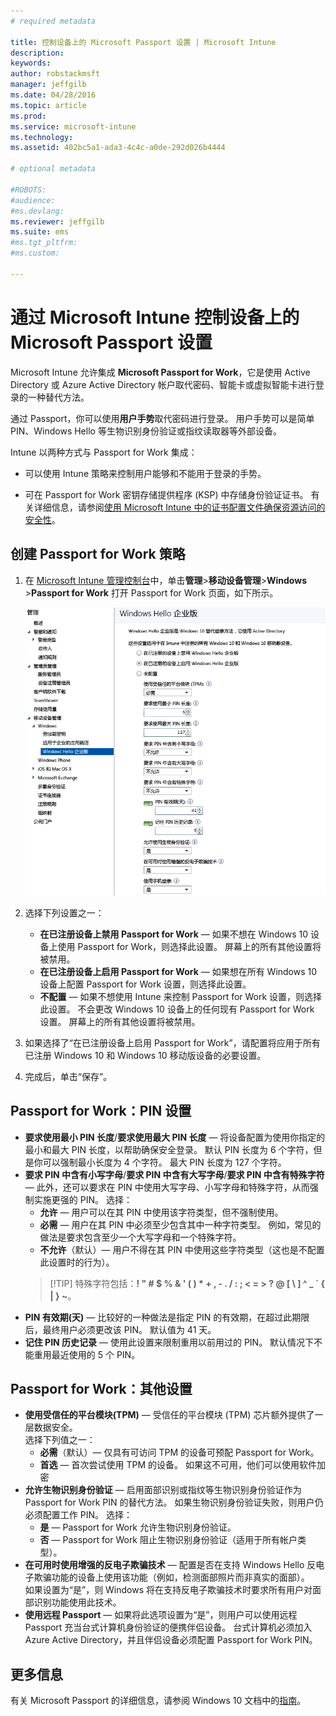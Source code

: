 ```yaml
---
# required metadata

title: 控制设备上的 Microsoft Passport 设置 | Microsoft Intune
description:
keywords:
author: robstackmsft
manager: jeffgilb
ms.date: 04/28/2016
ms.topic: article
ms.prod:
ms.service: microsoft-intune
ms.technology:
ms.assetid: 402bc5a1-ada3-4c4c-a0de-292d026b4444

# optional metadata

#ROBOTS:
#audience:
#ms.devlang:
ms.reviewer: jeffgilb
ms.suite: ems
#ms.tgt_pltfrm:
#ms.custom:

---
```


# 通过 Microsoft Intune 控制设备上的 Microsoft Passport 设置
Microsoft Intune 允许集成 **Microsoft Passport for Work**，它是使用 Active Directory 或 Azure Active Directory 帐户取代密码、智能卡或虚拟智能卡进行登录的一种替代方法。

通过 Passport，你可以使用**用户手势**取代密码进行登录。 用户手势可以是简单 PIN、Windows Hello 等生物识别身份验证或指纹读取器等外部设备。

Intune 以两种方式与 Passport for Work 集成：

-   可以使用 Intune 策略来控制用户能够和不能用于登录的手势。

-   可在 Passport for Work 密钥存储提供程序 (KSP) 中存储身份验证证书。 有关详细信息，请参阅[使用 Microsoft Intune 中的证书配置文件确保资源访问的安全性](secure-resource-access-with-certificate-profiles.md)。

## 创建 Passport for Work 策略

1.  在 [Microsoft Intune 管理控制台](https://manage.microsoft.com)中，单击**管理**&gt;**移动设备管理**&gt;**Windows** &gt;**Passport for Work** 打开 Passport for Work 页面，如下所示。

    ![Passport for Work 页面](../media/passport.png)

2.  选择下列设置之一：
    - **在已注册设备上禁用 Passport for Work** — 如果不想在 Windows 10 设备上使用 Passport for Work，则选择此设置。 屏幕上的所有其他设置将被禁用。
    - **在已注册设备上启用 Passport for Work** — 如果想在所有 Windows 10 设备上配置 Passport for Work 设置，则选择此设置。
    - **不配置** — 如果不想使用 Intune 来控制 Passport for Work 设置，则选择此设置。 不会更改 Windows 10 设备上的任何现有 Passport for Work 设置。 屏幕上的所有其他设置将被禁用。
3.  如果选择了“在已注册设备上启用 Passport for Work”，请配置将应用于所有已注册 Windows 10 和 Windows 10 移动版设备的必要设置。
3.  完成后，单击“保存”。

## Passport for Work：PIN 设置

  
- **要求使用最小 PIN 长度**/**要求使用最大 PIN 长度** — 将设备配置为使用你指定的最小和最大 PIN 长度，以帮助确保安全登录。 默认 PIN 长度为 6 个字符，但是你可以强制最小长度为 4 个字符。 最大 PIN 长度为 127 个字符。
- **要求 PIN 中含有小写字母**/**要求 PIN 中含有大写字母**/**要求 PIN 中含有特殊字符** — 此外，还可以要求在 PIN 中使用大写字母、小写字母和特殊字符，从而强制实施更强的 PIN。 选择：
    - **允许** — 用户可以在其 PIN 中使用该字符类型，但不强制使用。
    - **必需** — 用户在其 PIN 中必须至少包含其中一种字符类型。 例如，常见的做法是要求包含至少一个大写字母和一个特殊字符。
    - **不允许**（默认）— 用户不得在其 PIN 中使用这些字符类型（这也是不配置此设置时的行为）。
    > [!TIP] 特殊字符包括：**! " # $ % &amp; ' ( ) &#42; + , - . / : ; &lt; = &gt; ? @ [ \ ] ^ _ &#96; { &#124; } ~**。
- **PIN 有效期(天)** — 比较好的一种做法是指定 PIN 的有效期，在超过此期限后，最终用户必须更改该 PIN。 默认值为 41 天。 
- **记住 PIN 历史记录** — 使用此设置来限制重用以前用过的 PIN。 默认情况下不能重用最近使用的 5 个 PIN。


## Passport for Work：其他设置

- **使用受信任的平台模块(TPM)** — 受信任的平台模块 (TPM) 芯片额外提供了一层数据安全。<br>选择下列值之一：
    - **必需**（默认）— 仅具有可访问 TPM 的设备可预配 Passport for Work。
    - **首选** — 首次尝试使用 TPM 的设备。 如果这不可用，他们可以使用软件加密
- **允许生物识别身份验证** — 启用面部识别或指纹等生物识别身份验证作为 Passport for Work PIN 的替代方法。 如果生物识别身份验证失败，则用户仍必须配置工作 PIN。 选择：
    - **是** — Passport for Work 允许生物识别身份验证。
    - **否** — Passport for Work 阻止生物识别身份验证（适用于所有帐户类型）。
- **在可用时使用增强的反电子欺骗技术** — 配置是否在支持 Windows Hello 反电子欺骗功能的设备上使用该功能（例如，检测面部照片而非真实的面部）。<br>如果设置为“是”，则 Windows 将在支持反电子欺骗技术时要求所有用户对面部识别功能使用此技术。
- **使用远程 Passport** — 如果将此选项设置为“是”，则用户可以使用远程 Passport 充当台式计算机身份验证的便携伴侣设备。 台式计算机必须加入 Azure Active Directory，并且伴侣设备必须配置 Passport for Work PIN。

## 更多信息
有关 Microsoft Passport 的详细信息，请参阅 Windows 10 文档中的[指南](https://technet.microsoft.com/library/mt589441.aspx)。




<!--HONumber=May16_HO2-->



